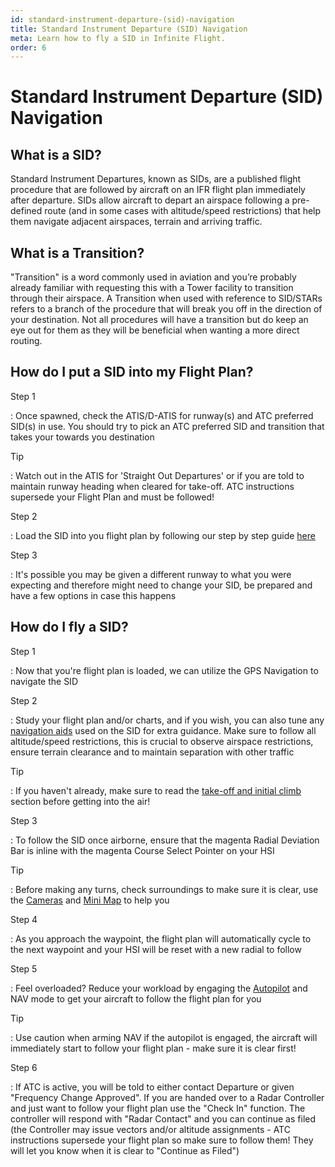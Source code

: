 ```yaml
---
id: standard-instrument-departure-(sid)-navigation
title: Standard Instrument Departure (SID) Navigation
meta: Learn how to fly a SID in Infinite Flight.
order: 6
---
```


# Standard Instrument Departure (SID) Navigation



## What is a SID?

Standard Instrument Departures, known as SIDs, are a published flight procedure that are followed by aircraft on an IFR flight plan immediately after departure. SIDs allow aircraft to depart an airspace following a pre-defined route (and in some cases with altitude/speed restrictions) that help them navigate adjacent airspaces, terrain and arriving traffic.



## What is a Transition?

"Transition" is a word commonly used in aviation and you’re probably already familiar with requesting this with a Tower facility to transition through their airspace. A Transition when used with reference to SID/STARs refers to a branch of the procedure that will break you off in the direction of your destination. Not all procedures will have a transition but do keep an eye out for them as they will be beneficial when wanting a more direct routing.



## How do I put a SID into my Flight Plan?



Step 1

: Once spawned, check the ATIS/D-ATIS for runway(s) and ATC preferred SID(s) in use. You should try to pick an ATC preferred SID and transition that takes your towards you destination



Tip

: Watch out in the ATIS for 'Straight Out Departures' or if you are told to maintain runway heading when cleared for take-off. ATC instructions supersede your Flight Plan and must be followed!



Step 2

: Load the SID into you flight plan by following our step by step guide [here](/guide/getting-started/pilot-user-interface/navigation#selecting-departure%2C-arrival-and-approach-procedures)



Step 3

: It's possible you may be given a different runway to what you were expecting and therefore might need to change your SID, be prepared and have a few options in case this happens 



## How do I fly a SID?

Step 1

: Now that you're flight plan is loaded, we can utilize the GPS Navigation to navigate the SID



Step 2

: Study your flight plan and/or charts, and if you wish, you can also tune any [navigation aids](/guide/getting-started/pilot-user-interface/navigation#navigation) used on the SID for extra guidance. Make sure to follow all altitude/speed restrictions, this is crucial to observe airspace restrictions, ensure terrain clearance and to maintain separation with other traffic



Tip

: If you haven't already, make sure to read the [take-off and initial climb](/guide/flying-guide/take-off-to-cruise/take-off-and-initial-climb#take-off-and-initial-climb) section before getting into the air!



Step 3

: To follow the SID once airborne, ensure that the magenta Radial Deviation Bar is inline with the magenta Course Select Pointer on your HSI



Tip

: Before making any turns, check surroundings to make sure it is clear, use the [Cameras](/guide/getting-started/pilot-user-interface/cameras#camera) and [Mini Map](/guide/getting-started/pilot-user-interface/mini-map#mini-map) to help you



Step 4

: As you approach the waypoint, the flight plan will automatically cycle to the next waypoint and your HSI will be reset with a new radial to follow



Step 5

: Feel overloaded? Reduce your workload by engaging the [Autopilot](/guide/getting-started/pilot-user-interface/autopilot#autopilot) and NAV mode to get your aircraft to follow the flight plan for you



Tip

: Use caution when arming NAV if the autopilot is engaged, the aircraft will immediately start to follow your flight plan - make sure it is clear first!



Step 6

: If ATC is active, you will be told to either contact Departure or given "Frequency Change Approved". If you are handed over to a Radar Controller and just want to follow your flight plan use the "Check In" function. The controller will respond with "Radar Contact" and you can continue as filed (the Controller may issue vectors and/or altitude assignments - ATC instructions supersede your flight plan so make sure to follow them! They will let you know when it is clear to "Continue as Filed")